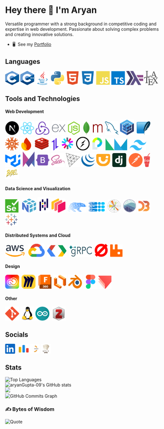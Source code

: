 Hey there 👋 I'm Aryan
============================

Versatile programmer with a strong background in competitive coding and expertise in web development. Passionate about solving complex problems and creating innovative solutions.

* 🖥️  See my [Portfolio](https://aryangupta09.netlify.app/)

## Languages

<p align="left">
  <a href="https://docs.microsoft.com/en-us/cpp/?view=msvc-170" target="_blank" rel="noreferrer"><img src="https://github.com/aryanGupta-09/GitHub-Profile-Icons/blob/main/Languages/C.svg" width="45" height="45" alt="C" title="C" /></a>
  <a href="https://docs.microsoft.com/en-us/cpp/?view=msvc-170" target="_blank" rel="noreferrer"><img src="https://github.com/aryanGupta-09/GitHub-Profile-Icons/blob/main/Languages/CPP.svg" width="45" height="45" alt="C++" title="C++" /></a>
  <a href="https://www.oracle.com/java/" target="_blank" rel="noreferrer"><img src="https://github.com/aryanGupta-09/GitHub-Profile-Icons/blob/main/Languages/Java.svg" width="45" height="45" alt="Java" title="Java" /></a>
  <a href="https://www.python.org/" target="_blank" rel="noreferrer"><img src="https://github.com/aryanGupta-09/GitHub-Profile-Icons/blob/main/Languages/Python.svg" width="45" height="45" alt="Python" title="Python" /></a>
  <a href="https://developer.mozilla.org/en-US/docs/Glossary/HTML5" target="_blank" rel="noreferrer"><img src="https://github.com/aryanGupta-09/GitHub-Profile-Icons/blob/main/Languages/HTML.svg" width="45" height="45" alt="HTML5" title="HTML5" /></a>
  <a href="https://www.w3.org/TR/CSS/#css" target="_blank" rel="noreferrer"><img src="https://github.com/aryanGupta-09/GitHub-Profile-Icons/blob/main/Languages/CSS.svg" width="45" height="45" alt="CSS3" title="CSS3" /></a>
  <a href="https://developer.mozilla.org/en-US/docs/Web/JavaScript" target="_blank" rel="noreferrer"><img src="https://github.com/aryanGupta-09/GitHub-Profile-Icons/blob/main/Languages/JavaScript.svg" width="45" height="45" alt="JavaScript" title="JavaScript" /></a>
  <a href="https://www.typescriptlang.org/" target="_blank" rel="noreferrer"><img src="https://github.com/aryanGupta-09/GitHub-Profile-Icons/blob/main/Languages/TypeScript.svg" width="45" height="45" alt="TypeScript" title="TypeScript" /></a>
  <a href="https://www.haskell.org/" target="_blank" rel="noreferrer"><img src="https://github.com/aryanGupta-09/GitHub-Profile-Icons/blob/main/Languages/Haskell.png" width="55" height="45" alt="Haskell" title="Haskell" /></a>
  <a href="https://www.latex-project.org/" target="_blank" rel="noreferrer"><img src="https://github.com/aryanGupta-09/GitHub-Profile-Icons/blob/main/Languages/LaTeX.png" width="45" height="45" alt="LaTeX" title="LaTeX" /></a>
</p>

## Tools and Technologies

#### Web Development

<p align="left">
  <a href="https://nextjs.org/" target="_blank" rel="noreferrer" title="Next.js"><img src="https://github.com/aryanGupta-09/GitHub-Profile-Icons/blob/main/Web%20Development/Nextjs.png" width="45" height="45" alt="Next.js" /></a>
  <a href="https://reactjs.org/" target="_blank" rel="noreferrer" title="React"><img src="https://github.com/aryanGupta-09/GitHub-Profile-Icons/blob/main/Web%20Development/React.svg" width="45" height="45" alt="React" /></a>
  <a href="https://redux.js.org/" target="_blank" rel="noreferrer" title="Redux"><img src="https://github.com/aryanGupta-09/GitHub-Profile-Icons/blob/main/Web%20Development/Redux.svg" width="45" height="45" alt="Redux" /></a>&nbsp;
  <a href="https://expressjs.com/" target="_blank" rel="noreferrer" title="Express.js"><img src="https://github.com/aryanGupta-09/GitHub-Profile-Icons/blob/main/Web%20Development/Expressjs.svg" width="45" height="45" alt="Express.js" /></a>
  <a href="https://nodejs.org/en/" target="_blank" rel="noreferrer" title="Node.js"><img src="https://github.com/aryanGupta-09/GitHub-Profile-Icons/blob/main/Web%20Development/Nodejs.svg" width="45" height="45" alt="Node.js" /></a>&nbsp;
  <a href="https://www.mongodb.com/" target="_blank" rel="noreferrer" title="MongoDB"><img src="https://github.com/aryanGupta-09/GitHub-Profile-Icons/blob/main/Web%20Development/MongoDB.png" width="20" height="45" alt="MongoDB" /></a>&nbsp;&nbsp;
  <a href="https://mongoosejs.com/" target="_blank" rel="noreferrer" title="Mongoose"><img src="https://github.com/aryanGupta-09/GitHub-Profile-Icons/blob/main/Web%20Development/Mongoose.png" width="31" height="36" alt="Mongoose" /></a>&nbsp;
  <a href="https://www.mysql.com/" target="_blank" rel="noreferrer" title="MySQL"><img src="https://github.com/aryanGupta-09/GitHub-Profile-Icons/blob/main/Web%20Development/MySQL.svg" width="45" height="45" alt="MySQL" /></a>
  <a href="https://sequelize.org/" target="_blank" rel="noreferrer" title="Sequelize"><img src="https://github.com/aryanGupta-09/GitHub-Profile-Icons/blob/main/Web%20Development/Sequelize.png" width="45" height="50" alt="Sequelize" /></a>&nbsp;
  <a href="https://www.sqlite.org/" target="_blank" rel="noreferrer" title="SQLite"><img src="https://github.com/aryanGupta-09/GitHub-Profile-Icons/blob/main/Web%20Development/SQLite.png" width="45" height="45" alt="SQLite" /></a>
  <a href="https://knexjs.org/" target="_blank" rel="noreferrer" title="Knex.js"><img src="https://github.com/aryanGupta-09/GitHub-Profile-Icons/blob/main/Web%20Development/Knexjs.png" width="44" height="44" alt="Knex.js" /></a>
  <a href="https://firebase.google.com/" target="_blank" rel="noreferrer" title="Firebase"><img src="https://github.com/aryanGupta-09/GitHub-Profile-Icons/blob/main/Web%20Development/Firebase.png" width="40" height="42" alt="Firebase" /></a>&nbsp;
  <a href="https://redis.io" target="_blank" rel="noreferrer" title="Redis"><img src="https://github.com/aryanGupta-09/GitHub-Profile-Icons/blob/main/Web%20Development/Redis.svg" alt="Redis" width="45" height="45"/></a>&nbsp;
  <a href="https://axios-http.com/" target="_blank" rel="noreferrer" title="Axios"><img src="https://github.com/aryanGupta-09/GitHub-Profile-Icons/blob/main/Web%20Development/Axios.png" alt="Axios" width="25" height="41"/></a>
  <a href="https://jwt.io/" target="_blank" rel="noreferrer" title="JWT"><img src="https://github.com/aryanGupta-09/GitHub-Profile-Icons/blob/main/Web%20Development/JWT.png" alt="JWT" width="47" height="47"/></a>
  <a href="https://socket.io/" target="_blank" rel="noreferrer" title="Socket.io"><img src="https://github.com/aryanGupta-09/GitHub-Profile-Icons/blob/main/Web%20Development/Socket-io.png" width="45" height="45" alt="Socket.io" /></a>
  <a href="https://www.passportjs.org/" target="_blank" rel="noreferrer" title="Passport.js"><img src="https://github.com/aryanGupta-09/GitHub-Profile-Icons/blob/main/Web%20Development/Passportjs.png" width="40" height="45" alt="Passport.js" /></a>&nbsp;
  <a href="https://nodemailer.com/" target="_blank" rel="noreferrer" title="Nodemailer"><img src="https://github.com/aryanGupta-09/GitHub-Profile-Icons/blob/main/Web%20Development/Nodemailer.png" width="70" height="40" alt="Nodemailer" /></a>&nbsp;
  <a href="https://tailwindcss.com/" target="_blank" rel="noreferrer" title="Tailwind CSS"><img src="https://github.com/aryanGupta-09/GitHub-Profile-Icons/blob/main/Web%20Development/Tailwind.png" width="54" height="35" alt="Tailwind CSS" /></a>&nbsp;
  <a href="https://mui.com/" target="_blank" rel="noreferrer" title="Material UI"><img src="https://github.com/aryanGupta-09/GitHub-Profile-Icons/blob/main/Web%20Development/MaterialUI.svg" width="49" height="40" alt="Material UI" /></a>&nbsp;
  <a href="https://motion.dev/" target="_blank" rel="noreferrer" title="Framer Motion"><img src="https://github.com/aryanGupta-09/GitHub-Profile-Icons/blob/main/Web%20Development/FramerMotion.svg" width="38" height="50" alt="Framer Motion" /></a>
  <a href="https://getbootstrap.com/" target="_blank" rel="noreferrer" title="Bootstrap"><img src="https://github.com/aryanGupta-09/GitHub-Profile-Icons/blob/main/Web%20Development/Bootstrap.svg" width="45" height="45" alt="Bootstrap" /></a>
  <a href="https://sass-lang.com/" target="_blank" rel="noreferrer" title="Sass"><img src="https://github.com/aryanGupta-09/GitHub-Profile-Icons/blob/main/Web%20Development/Sass.svg" width="45" height="45" alt="Sass" /></a>
  <a href="https://threejs.org/" target="_blank" rel="noreferrer" title="Three.js"><img src="https://github.com/aryanGupta-09/GitHub-Profile-Icons/blob/main/Web%20Development/Threejs.png" width="45" height="45" alt="Three.js" /></a>
  <a href="https://jquery.com/" target="_blank" rel="noreferrer" title="jQuery"><img src="https://github.com/aryanGupta-09/GitHub-Profile-Icons/blob/main/Web%20Development/jQuery.svg" width="45" height="45" alt="jQuery" /></a>
  <a href="https://jqueryui.com/" target="_blank" rel="noreferrer" title="jQuery UI"><img src="https://github.com/aryanGupta-09/GitHub-Profile-Icons/blob/main/Web%20Development/jQueryUI.svg" width="45" height="45" alt="jQuery UI" /></a>&nbsp;
  <a href="https://www.djangoproject.com/" target="_blank" rel="noreferrer" title="Django"><img src="https://github.com/aryanGupta-09/GitHub-Profile-Icons/blob/main/Web%20Development/Django.svg" alt="Django" width="45" height="45"/></a>&nbsp;
  <a href="https://postman.com" target="_blank" rel="noreferrer" title="Postman"><img src="https://github.com/aryanGupta-09/GitHub-Profile-Icons/blob/main/Web%20Development/Postman.svg" alt="Postman" width="45" height="45"/></a>
  <a href="https://gulpjs.com" target="_blank" rel="noreferrer" title="Gulp"><img src="https://github.com/aryanGupta-09/GitHub-Profile-Icons/blob/main/Web%20Development/Gulp.png" alt="Gulp" width="20" height="45"/></a>
  <a href="https://babeljs.io/" target="_blank" rel="noreferrer" title="Babel"><img src="https://github.com/aryanGupta-09/GitHub-Profile-Icons/blob/main/Web%20Development/Babel.svg" width="45" height="35" alt="Babel" /></a>
</p>

#### Data Science and Visualization

<p align="left">
  <a href="https://www.selenium.dev/" target="_blank" rel="noreferrer" title="Selenium"><img src="https://github.com/aryanGupta-09/GitHub-Profile-Icons/blob/main/Data%20Science%20and%20Visualization/Selenium.png" width="43" height="43" alt="Selenium" /></a>&nbsp;&nbsp;
  <a href="https://numpy.org/" target="_blank" rel="noreferrer" title="NumPy"><img src="https://github.com/aryanGupta-09/GitHub-Profile-Icons/blob/main/Data%20Science%20and%20Visualization/NumPy.svg" width="45" height="45" alt="NumPy" /></a>
  <a href="https://pandas.pydata.org/" target="_blank" rel="noreferrer" title="Pandas"><img src="https://github.com/aryanGupta-09/GitHub-Profile-Icons/blob/main/Data%20Science%20and%20Visualization/Pandas.png" width="42" height="50" alt="Pandas" /></a>
  <a href="https://www.dask.org/" target="_blank" rel="noreferrer" title="Dask"><img src="https://github.com/aryanGupta-09/GitHub-Profile-Icons/blob/main/Data%20Science%20and%20Visualization/Dask.svg" width="45" height="45" alt="Dask" /></a>
  <a href="https://pola.rs/" target="_blank" rel="noreferrer" title="Polars"><img src="https://github.com/aryanGupta-09/GitHub-Profile-Icons/blob/main/Data%20Science%20and%20Visualization/Polars.png" width="65" height="35" alt="Polars" /></a>
  <a href="https://modin.readthedocs.io/en/stable/" target="_blank" rel="noreferrer" title="Modin"><img src="https://github.com/aryanGupta-09/GitHub-Profile-Icons/blob/main/Data%20Science%20and%20Visualization/Modin.png" width="57" height="37" alt="Modin" /></a>&nbsp;
  <a href="https://matplotlib.org/" target="_blank" rel="noreferrer" title="Matplotlib"><img src="https://github.com/aryanGupta-09/GitHub-Profile-Icons/blob/main/Data%20Science%20and%20Visualization/Matplotlib.png" width="42" height="42" alt="Matplotlib" /></a>&nbsp;
  <a href="https://seaborn.pydata.org/" target="_blank" rel="noreferrer" title="Seaborn"><img src="https://github.com/aryanGupta-09/GitHub-Profile-Icons/blob/main/Data%20Science%20and%20Visualization/Seaborn.svg" width="42" height="42" alt="Seaborn" /></a>
  <a href="https://d3js.org/" target="_blank" rel="noreferrer" title="D3.js"><img src="https://github.com/aryanGupta-09/GitHub-Profile-Icons/blob/main/Data%20Science%20and%20Visualization/D3js.png" width="43" height="42" alt="D3.js" /></a>
  <a href="https://www.tableau.com/" target="_blank" rel="noreferrer" title="Tableau"><img src="https://github.com/aryanGupta-09/GitHub-Profile-Icons/blob/main/Data%20Science%20and%20Visualization/Tableau.png" width="40" height="40" alt="Tableau" /></a>
</p>

#### Distributed Systems and Cloud

<p align="left">
  <a href="https://aws.amazon.com/" target="_blank" rel="noreferrer" title="AWS"><img src="https://github.com/aryanGupta-09/GitHub-Profile-Icons/blob/main/Distributed%20Systems%20and%20Cloud/AWS.png" height="38" alt="AWS" /></a>&nbsp;&nbsp;
  <a href="https://cloud.google.com/" target="_blank" rel="noreferrer" title="Google Cloud"><img src="https://github.com/aryanGupta-09/GitHub-Profile-Icons/blob/main/Distributed%20Systems%20and%20Cloud/GoogleCloud.png" height="42" alt="Google Cloud" /></a>&nbsp;
  <a href="https://protobuf.dev/" target="_blank" rel="noreferrer" title="Protobuf"><img src="https://github.com/aryanGupta-09/GitHub-Profile-Icons/blob/main/Distributed%20Systems%20and%20Cloud/Protobuf.png" width="64" height="38" alt="Protobuf" /></a>&nbsp;
  <a href="https://grpc.io/" target="_blank" rel="noreferrer" title="gRPC"><img src="https://github.com/aryanGupta-09/GitHub-Profile-Icons/blob/main/Distributed%20Systems%20and%20Cloud/gRPC.png" width="75" height="38" alt="gRPC" /></a>&nbsp;
  <a href="https://zeromq.org/" target="_blank" rel="noreferrer" title="ZeroMQ"><img src="https://github.com/aryanGupta-09/GitHub-Profile-Icons/blob/main/Distributed%20Systems%20and%20Cloud/ZeroMQ.png" width="42" height="42" alt="ZeroMQ" /></a>&nbsp;
  <a href="https://www.rabbitmq.com/" target="_blank" rel="noreferrer" title="RabbitMQ"><img src="https://github.com/aryanGupta-09/GitHub-Profile-Icons/blob/main/Distributed%20Systems%20and%20Cloud/RabbitMQ.png" width="40" height="40" alt="RabbitMQ" /></a>
</p>

#### Design

<p align="left">
  <a href="https://www.adobe.com/in/creativecloud/all-apps.html" target="_blank" rel="noreferrer" title="Adobe Creative Cloud"><img src="https://github.com/aryanGupta-09/GitHub-Profile-Icons/blob/main/Design/AdobeCreativeCloud.png" width="45" height="45" alt="Adobe Creative Cloud" /></a>&nbsp;
  <a href="https://miro.com/" target="_blank" rel="noreferrer" title="Miro"><img src="https://github.com/aryanGupta-09/GitHub-Profile-Icons/blob/main/Design/Miro.png" width="45" height="45" alt="Miro" /></a>&nbsp;
  <a href="https://www.autodesk.in/products/fusion-360/overview" target="_blank" rel="noreferrer" title="Fusion 360"><img src="https://github.com/aryanGupta-09/GitHub-Profile-Icons/blob/main/Design/Fusion360.webp" alt="Fusion 360" width="45" height="45"/></a>
  <a href="https://www.lucidchart.com/pages/" target="_blank" rel="noreferrer" title="Lucidchart"><img src="https://github.com/aryanGupta-09/GitHub-Profile-Icons/blob/main/Design/LucidChart.png" alt="Lucidchart" width="45" height="45"/></a>
  <a href="https://www.blender.org/" target="_blank" rel="noreferrer" title="Blender"><img src="https://github.com/aryanGupta-09/GitHub-Profile-Icons/blob/main/Design/Blender.svg" alt="Blender" width="45" height="45"/></a>
  <a href="https://www.figma.com/" target="_blank" rel="noreferrer" title="Figma"><img src="https://github.com/aryanGupta-09/GitHub-Profile-Icons/blob/main/Design/Figma.svg" width="45" height="45" alt="Figma" /></a>
  <a href="https://www.protopie.io/" target="_blank" rel="noreferrer" title="ProtoPie"><img src="https://github.com/aryanGupta-09/GitHub-Profile-Icons/blob/main/Design/ProtoPie.png" width="42" height="42" alt="ProtoPie" /></a>
</p>

#### Other

<p align="left">
  <a href="https://git-scm.com/" target="_blank" rel="noreferrer" title="Git"><img src="https://github.com/aryanGupta-09/GitHub-Profile-Icons/blob/main/Other/Git.svg" width="45" height="45" alt="Git" /></a>
  <a href="https://www.linux.org/" target="_blank" rel="noreferrer" title="Linux"><img src="https://github.com/aryanGupta-09/GitHub-Profile-Icons/blob/main/Other/Linux.svg" alt="Linux" width="45" height="45"/></a>
  <a href="https://www.arduino.cc/" target="_blank" rel="noreferrer" title="Arduino"> <img src="https://github.com/aryanGupta-09/GitHub-Profile-Icons/blob/main/Other/Arduino.svg" alt="Arduino" width="45" height="45"/></a>&nbsp;
  <a href="https://www.zotero.org/" target="_blank" rel="noreferrer" title="Zotero"> <img src="https://github.com/aryanGupta-09/GitHub-Profile-Icons/blob/main/Other/Zotero.png" alt="Zotero" width="45" height="45"/></a>
</p>

## Socials

<p align="left">
  <a href="https://www.linkedin.com/in/aryangupta09" target="_blank" rel="noreferrer"><img src="https://github.com/aryanGupta-09/GitHub-Profile-Icons/blob/main/Socials/LinkedIn.svg" width="32" height="32" /></a>&nbsp;&nbsp;
  <a href="https://codeforces.com/profile/DevilCoder_09" target="_blank" rel="noreferrer"><img src="https://github.com/aryanGupta-09/GitHub-Profile-Icons/blob/main/Socials/Codeforces.jpeg" width="32" height="32" /></a>
  <a href="https://leetcode.com/DevilCoder_09/" target="_blank" rel="noreferrer"><img src="https://github.com/aryanGupta-09/GitHub-Profile-Icons/blob/main/Socials/LeetCode.png" width="32" height="32" /></a>
  <a href="https://www.codechef.com/users/devilcoder_09" target="_blank" rel="noreferrer"><img src="https://github.com/aryanGupta-09/GitHub-Profile-Icons/blob/main/Socials/CodeChef.jpg" width="32" height="32" /></a>
</p>

## Stats

<picture>
  <img src="https://github-readme-stats-aryangupta-09s-projects.vercel.app/api/top-langs/?username=aryanGupta-09&exclude_repo=github-readme-stats,cf-stats,Haskell-MOOC-Solutions,ML_refresher_course_2022,AIIMS-Data,LOOQ&langs_count=20&title_color=ffffff&text_color=ffffff&icon_color=6456f1&bg_color=1c1917&hide_border=true&locale=en&custom_title=Top%20%Languages&layout=donut" alt="Top Languages" />
</picture>
<!--
&nbsp;&nbsp;
<a href="https://codeforces.com/profile/DevilCoder_09"><img src="https://raw.githubusercontent.com/aryanGupta-09/cf-stats/main/output/light_card.svg#gh-dark-mode-only" alt="aryanGupta-09's Codeforces stats" /></a>
-->
<br/>

<picture>
  <img src="https://github-readme-stats-aryangupta-09s-projects.vercel.app/api?username=aryanGupta-09&show_icons=true&count_private=true&hide=issues&show=reviews&title_color=6456f1&text_color=ffffff&icon_color=6456f1&bg_color=1c1917&hide_border=true" alt="aryanGupta-09's GitHub stats" />
</picture>
<br/>

<picture>
  <img src="https://streak-stats.demolab.com/?user=aryanGupta-09&stroke=ffffff&background=1c1917&ring=6366f1&fire=6366f1&currStreakNum=ffffff&currStreakLabel=6366f1&sideNums=ffffff&sideLabels=ffffff&dates=ffffff&hide_border=true" />
</picture>
<br/>

<picture>
  <img src="https://github-readme-activity-graph.vercel.app/graph?username=aryanGupta-09&bg_color=1c1917&color=ffffff&line=6456f1&point=ffffff&area_color=1c1917&area=true&hide_border=true&custom_title=GitHub%20Commits%20Graph" alt="GitHub Commits Graph" />
</picture>

### ✍️ Bytes of Wisdom
<picture>
  <img alt="Quote" src="https://quotes-github-readme.vercel.app/api?type=horizontal&theme=tokyonight">
</picture>
